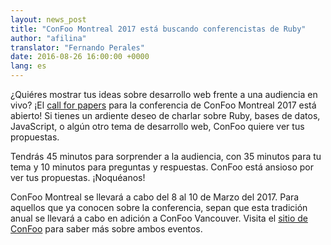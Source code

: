 ```yaml
---
layout: news_post
title: "ConFoo Montreal 2017 está buscando conferencistas de Ruby"
author: "afilina"
translator: "Fernando Perales"
date: 2016-08-26 16:00:00 +0000
lang: es
---
```


¿Quiéres mostrar tus ideas sobre desarrollo web frente a una audiencia en vivo? ¡El [call for papers][1] para la
conferencia de ConFoo Montreal 2017 está abierto! Si tienes un ardiente deseo de charlar sobre Ruby, bases de datos,
JavaScript, o algún otro tema de desarrollo web, ConFoo quiere ver tus propuestas.

Tendrás 45 minutos para sorprender a la audiencia, con 35 minutos para tu tema y 10 minutos para preguntas y respuestas.
ConFoo está ansioso por ver tus propuestas. ¡Noquéanos!

ConFoo Montreal se llevará a cabo del 8 al 10 de Marzo del 2017. Para aquellos que ya conocen sobre la conferencia,
sepan que esta tradición anual se llevará a cabo en adición a ConFoo Vancouver. Visita el [sitio de ConFoo][2] para saber más sobre ambos eventos.

[1]: https://confoo.ca/en/yul2017/call-for-papers
[2]: https://confoo.ca/en
